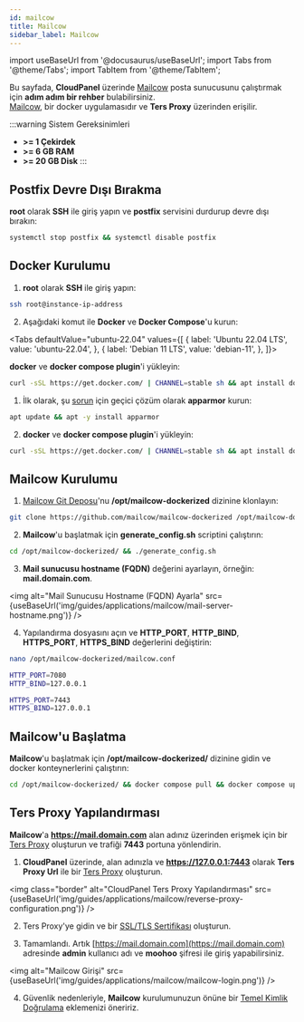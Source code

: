 ```yaml
---
id: mailcow
title: Mailcow
sidebar_label: Mailcow
---
```


import useBaseUrl from '@docusaurus/useBaseUrl';
import Tabs from '@theme/Tabs';
import TabItem from '@theme/TabItem';

Bu sayfada, **CloudPanel** üzerinde [Mailcow](https://mailcow.email/) posta sunucusunu çalıştırmak için **adım adım bir rehber** bulabilirsiniz. <br />
[Mailcow](https://mailcow.email/), bir docker uygulamasıdır ve **Ters Proxy** üzerinden erişilir.

:::warning Sistem Gereksinimleri
- **>= 1 Çekirdek**
- **>= 6 GB RAM**
- **>= 20 GB Disk**
:::

## Postfix Devre Dışı Bırakma

**root** olarak **SSH** ile giriş yapın ve **postfix** servisini durdurup devre dışı bırakın:

```bash
systemctl stop postfix && systemctl disable postfix
```

## Docker Kurulumu

1. **root** olarak **SSH** ile giriş yapın:

```bash
ssh root@instance-ip-address
```

2. Aşağıdaki komut ile **Docker** ve **Docker Compose**'u kurun:

<Tabs
defaultValue="ubuntu-22.04"
values={[
{ label: 'Ubuntu 22.04 LTS', value: 'ubuntu-22.04', },
{ label: 'Debian 11 LTS', value: 'debian-11', },
]}>
<TabItem value="ubuntu-22.04">

**docker** ve **docker compose plugin**'i yükleyin:

```bash
curl -sSL https://get.docker.com/ | CHANNEL=stable sh && apt install docker-compose-plugin
```

</TabItem>
<TabItem value="debian-11">

1. İlk olarak, şu [sorun](https://github.com/mailcow/mailcow-dockerized/issues/5057) için geçici çözüm olarak **apparmor** kurun:

```bash
apt update && apt -y install apparmor
```

2. **docker** ve **docker compose plugin**'i yükleyin:

```bash
curl -sSL https://get.docker.com/ | CHANNEL=stable sh && apt install docker-compose-plugin
```

</TabItem>
</Tabs>

## Mailcow Kurulumu

1. [Mailcow Git Deposu](https://github.com/mailcow/mailcow-dockerized)'nu **/opt/mailcow-dockerized** dizinine klonlayın:

```bash
git clone https://github.com/mailcow/mailcow-dockerized /opt/mailcow-dockerized
```

2. **Mailcow**'u başlatmak için **generate_config.sh** scriptini çalıştırın:

```bash
cd /opt/mailcow-dockerized/ && ./generate_config.sh
```

3. **Mail sunucusu hostname (FQDN)** değerini ayarlayın, örneğin: **mail.domain.com**.

<img alt="Mail Sunucusu Hostname (FQDN) Ayarla" src={useBaseUrl('img/guides/applications/mailcow/mail-server-hostname.png')} />

4. Yapılandırma dosyasını açın ve **HTTP_PORT**, **HTTP_BIND**, **HTTPS_PORT**, **HTTPS_BIND** değerlerini değiştirin:

```bash
nano /opt/mailcow-dockerized/mailcow.conf
```

```bash
HTTP_PORT=7080
HTTP_BIND=127.0.0.1

HTTPS_PORT=7443
HTTPS_BIND=127.0.0.1
```

## Mailcow'u Başlatma

**Mailcow**'u başlatmak için **/opt/mailcow-dockerized/** dizinine gidin ve docker konteynerlerini çalıştırın:

```bash
cd /opt/mailcow-dockerized/ && docker compose pull && docker compose up -d
```

## Ters Proxy Yapılandırması

**Mailcow**'a **https://mail.domain.com** alan adınız üzerinden erişmek için bir [Ters Proxy](../../../frontend-area/add-site/#create-a-reverse-proxy) oluşturun ve trafiği **7443** portuna yönlendirin.

1. **CloudPanel** üzerinde, alan adınızla ve **https://127.0.0.1:7443** olarak **Ters Proxy Url** ile bir [Ters Proxy](../../../frontend-area/add-site/#create-a-reverse-proxy) oluşturun.

<img class="border" alt="CloudPanel Ters Proxy Yapılandırması" src={useBaseUrl('img/guides/applications/mailcow/reverse-proxy-configuration.png')} />

2. Ters Proxy'ye gidin ve bir [SSL/TLS Sertifikası](../../../frontend-area/tls/) oluşturun.

3. Tamamlandı. Artık [https://mail.domain.com](https://mail.domain.com) adresinde **admin** kullanıcı adı ve **moohoo** şifresi ile giriş yapabilirsiniz.

<img alt="Mailcow Girişi" src={useBaseUrl('img/guides/applications/mailcow/mailcow-login.png')} />

4. Güvenlik nedenleriyle, **Mailcow** kurulumunuzun önüne bir [Temel Kimlik Doğrulama](../../../frontend-area/security/#basic-authentication) eklemenizi öneririz.
